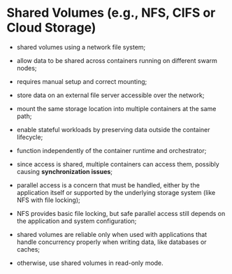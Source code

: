 # Shared Volumes (e.g., NFS, CIFS or Cloud Storage)

- shared volumes using a network file system;
- allow data to be shared across containers running on different swarm nodes;
- requires manual setup and correct mounting;
 

- store data on an external file server accessible over the network;
- mount the same storage location into multiple containers at the same path;
- enable stateful workloads by preserving data outside the container lifecycle;


- function independently of the container runtime and orchestrator;
- since access is shared, multiple containers can access them, possibly causing **synchronization issues**;
- parallel access is a concern that must be handled, either by the application itself or supported by the underlying storage system (like NFS with file locking);
 

- NFS provides basic file locking, but safe parallel access still depends on the application and system configuration;
- shared volumes are reliable only when used with applications that handle concurrency properly when writing data, like databases or caches;
- otherwise, use shared volumes in read-only mode.
